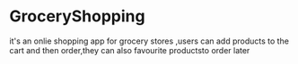 # GroceryShopping
it's an onlie shopping app for grocery stores ,users can add products to the cart and then order,they can also favourite productsto order later
